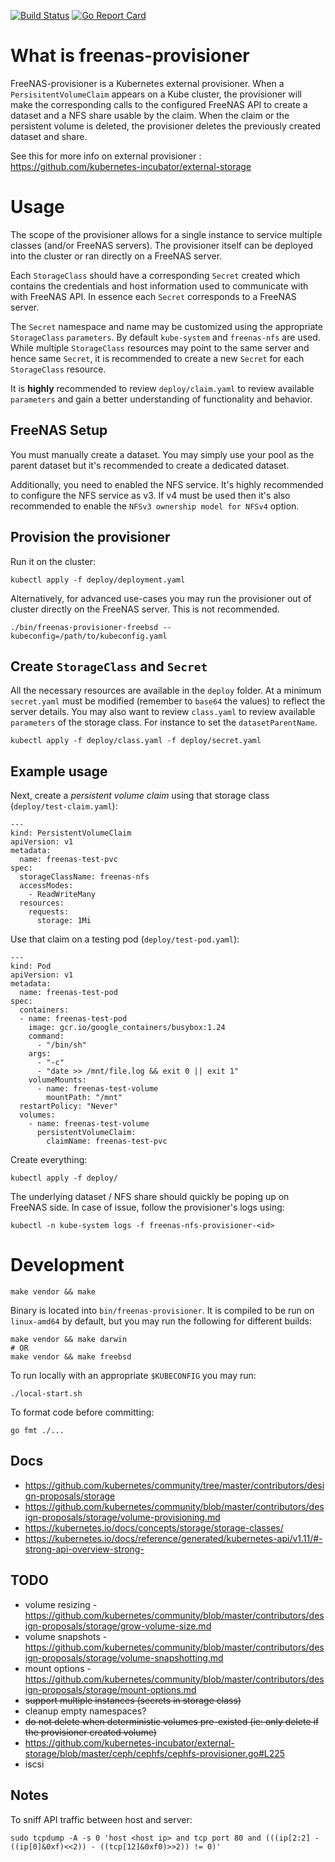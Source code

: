 [![Build Status](https://travis-ci.org/nmaupu/freenas-provisioner.svg?branch=master)](https://travis-ci.org/nmaupu/freenas-provisioner)
[![Go Report Card](https://goreportcard.com/badge/github.com/nmaupu/freenas-provisioner)](https://goreportcard.com/report/github.com/nmaupu/freenas-provisioner)

# What is freenas-provisioner
FreeNAS-provisioner is a Kubernetes external provisioner.
When a `PersisitentVolumeClaim` appears on a Kube cluster, the provisioner will
make the corresponding calls to the configured FreeNAS API to create a dataset
and a NFS share usable by the claim. When the claim or the persistent volume is
deleted, the provisioner deletes the previously created dataset and share.

See this for more info on external provisioner :
https://github.com/kubernetes-incubator/external-storage

# Usage
The scope of the provisioner allows for a single instance to service multiple
classes (and/or FreeNAS servers).  The provisioner itself can be deployed into
the cluster or ran directly on a FreeNAS server.

Each `StorageClass` should have a corresponding `Secret` created which contains
the credentials and host information used to communicate with with FreeNAS API.
In essence each `Secret` corresponds to a FreeNAS server.

The `Secret` namespace and name may be customized using the appropriate
`StorageClass` `parameters`.  By default `kube-system` and `freenas-nfs` are
used.  While multiple `StorageClass` resources may point to the same server
and hence same `Secret`, it is recommended to create a new `Secret` for each
`StorageClass` resource.

It is **highly** recommended to review `deploy/claim.yaml` to review available
`parameters` and gain a better understanding of functionality and behavior.

## FreeNAS Setup
You must manually create a dataset.  You may simply use your pool as the parent
dataset but it's recommended to create a dedicated dataset.

Additionally, you need to enabled the NFS service.  It's highly recommended to
configure the NFS service as v3.  If v4 must be used then it's also recommended
to enable the `NFSv3 ownership model for NFSv4` option.

## Provision the provisioner
Run it on the cluster:
```
kubectl apply -f deploy/deployment.yaml
```

Alternatively, for advanced use-cases you may run the provisioner out of cluster
directly on the FreeNAS server.  This is not recommended.
```
./bin/freenas-provisioner-freebsd --kubeconfig=/path/to/kubeconfig.yaml
```

## Create `StorageClass` and `Secret`
All the necessary resources are available in the `deploy` folder.  At a minimum
`secret.yaml` must be modified (remember to `base64` the values) to reflect the
server details.  You may also want to review `class.yaml` to review available
`parameters` of the storage class.  For instance to set the `datasetParentName`.
```
kubectl apply -f deploy/class.yaml -f deploy/secret.yaml
```

## Example usage
Next, create a *persistent volume claim* using that storage class
(`deploy/test-claim.yaml`):
```
---
kind: PersistentVolumeClaim
apiVersion: v1
metadata:
  name: freenas-test-pvc
spec:
  storageClassName: freenas-nfs
  accessModes:
    - ReadWriteMany
  resources:
    requests:
      storage: 1Mi
```

Use that claim on a testing pod (`deploy/test-pod.yaml`):
```
---
kind: Pod
apiVersion: v1
metadata:
  name: freenas-test-pod
spec:
  containers:
  - name: freenas-test-pod
    image: gcr.io/google_containers/busybox:1.24
    command:
      - "/bin/sh"
    args:
      - "-c"
      - "date >> /mnt/file.log && exit 0 || exit 1"
    volumeMounts:
      - name: freenas-test-volume
        mountPath: "/mnt"
  restartPolicy: "Never"
  volumes:
    - name: freenas-test-volume
      persistentVolumeClaim:
        claimName: freenas-test-pvc
```

Create everything:
```
kubectl apply -f deploy/
```

The underlying dataset / NFS share should quickly be poping up on FreeNAS side.
In case of issue, follow the provisioner's logs using:
```
kubectl -n kube-system logs -f freenas-nfs-provisioner-<id>
```

# Development
```
make vendor && make
```
Binary is located into `bin/freenas-provisioner`.  It is compiled to be run on
`linux-amd64` by default, but you may run the following for different builds:
```
make vendor && make darwin
# OR
make vendor && make freebsd
```

To run locally with an appropriate `$KUBECONFIG` you may run:
```
./local-start.sh
```

To format code before committing:
```
go fmt ./...
```

## Docs
 * https://github.com/kubernetes/community/tree/master/contributors/design-proposals/storage
 * https://github.com/kubernetes/community/blob/master/contributors/design-proposals/storage/volume-provisioning.md
 * https://kubernetes.io/docs/concepts/storage/storage-classes/
 * https://kubernetes.io/docs/reference/generated/kubernetes-api/v1.11/#-strong-api-overview-strong-

## TODO
 * volume resizing - https://github.com/kubernetes/community/blob/master/contributors/design-proposals/storage/grow-volume-size.md
 * volume snapshots - https://github.com/kubernetes/community/blob/master/contributors/design-proposals/storage/volume-snapshotting.md
 * mount options - https://github.com/kubernetes/community/blob/master/contributors/design-proposals/storage/mount-options.md
 * ~~support multiple instances (secrets in storage class)~~
 * cleanup empty namespaces?
 * ~~do not delete when deterministic volumes pre-existed (ie: only delete if the provisioner created volume)~~
  * https://github.com/kubernetes-incubator/external-storage/blob/master/ceph/cephfs/cephfs-provisioner.go#L225
 * iscsi

## Notes
To sniff API traffic between host and server:
```
sudo tcpdump -A -s 0 'host <host ip> and tcp port 80 and (((ip[2:2] - ((ip[0]&0xf)<<2)) - ((tcp[12]&0xf0)>>2)) != 0)'
```
